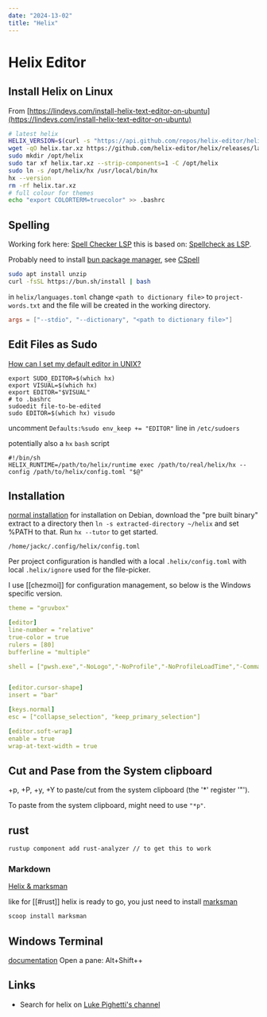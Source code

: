 ```yaml
---
date: "2024-13-02"
title: "Helix"
---
```

<!-- markdownlint-disable MD025 -->
# Helix Editor
<!-- markdownlint-enable MD025 -->

## Install Helix on Linux

From [https://lindevs.com/install-helix-text-editor-on-ubuntu](https://lindevs.com/install-helix-text-editor-on-ubuntu)

```bash
# latest helix
HELIX_VERSION=$(curl -s "https://api.github.com/repos/helix-editor/helix/releases/latest" | grep -Po '"tag_name": "\K[0-9.]+')
wget -qO helix.tar.xz https://github.com/helix-editor/helix/releases/latest/download/helix-$HELIX_VERSION-x86_64-linux.tar.xz
sudo mkdir /opt/helix
sudo tar xf helix.tar.xz --strip-components=1 -C /opt/helix
sudo ln -s /opt/helix/hx /usr/local/bin/hx
hx --version
rm -rf helix.tar.xz
# full colour for themes
echo "export COLORTERM=truecolor" >> .bashrc
```

## Spelling

Working fork here: [Spell Checker LSP](https://github.com/mantou132/cspell-lsp) this is based on: [Spellcheck as LSP](https://github.com/helix-editor/helix/discussions/8920).

Probably need to install [bun package manager](https://bun.sh/docs/installation), see [CSpell](https://cspell.org/docs/getting-started/)

```bash
sudo apt install unzip
curl -fsSL https://bun.sh/install | bash 
```

in `helix/languages.toml` change `<path to dictionary file>` to `project-words.txt` and the file will be created in the working directory.

```toml
args = ["--stdio", "--dictionary", "<path to dictionary file>"]
```

## Edit Files as Sudo

[How can I set my default editor in UNIX?](https://unix.stackexchange.com/a/73486/539489)

```
export SUDO_EDITOR=$(which hx)
export VISUAL=$(which hx)
export EDITOR="$VISUAL"
# to .bashrc
sudoedit file-to-be-edited
sudo EDITOR=$(which hx) visudo
```

uncomment `Defaults:%sudo env_keep += "EDITOR"` line in `/etc/sudoers`

potentially also a `hx` `bash` script

```
#!/bin/sh
HELIX_RUNTIME=/path/to/helix/runtime exec /path/to/real/helix/hx --config /path/to/helix/config.toml "$@"
```

## Installation

[normal installation](https://docs.helix-editor.com/install.html) for 
installation on Debian, download the "pre built binary" extract to a directory
then `ln -s extracted-directory ~/helix` and set %PATH to that. Run `hx --tutor` to get started.

`/home/jackc/.config/helix/config.toml`

Per project configuration is handled with a local `.helix/config.toml` with local `.helix/ignore` used for the file-picker.

I use [[chezmoi]] for configuration management, so below is the Windows specific version.

```yaml
theme = "gruvbox"

[editor]
line-number = "relative"
true-color = true
rulers = [80]
bufferline = "multiple"

shell = ["pwsh.exe","-NoLogo","-NoProfile","-NoProfileLoadTime","-Command","$PSStyle.OutputRendering='PlainText';"]


[editor.cursor-shape]
insert = "bar"

[keys.normal]
esc = ["collapse_selection", "keep_primary_selection"]

[editor.soft-wrap]
enable = true
wrap-at-text-width = true
```


## Cut and Pase from the System clipboard

<space>+p, <space>+P, <space>+y, <space>+Y to paste/cut from the system clipboard (the '*' register '"').

To paste from the system clipboard, might need to use `"*p"`.

## rust

```bash
rustup component add rust-analyzer // to get this to work
```

### Markdown

[Helix & marksman](https://www.youtube.com/watch?v=8GQKOLh_V5E)

like for [[#rust]] helix is ready to go, you just need to install [marksman](https://github.com/artempyanykh/marksman)

```PowerShell
scoop install marksman
```

## Windows Terminal

[documentation](https://learn.microsoft.com/en-gb/windows/terminal/)
Open a pane: Alt+Shift++


## Links

* Search for helix on [Luke Pighetti's channel](https://www.youtube.com/@LukePighetti)
<!-- markdownlint-disable MD034 -->
<!-- markdownlint-enable MD034 -->
